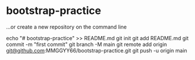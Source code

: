 # bootstrap-practice
…or create a new repository on the command line

echo "# bootstrap-practice" >> README.md
git init
git add README.md
git commit -m "first commit"
git branch -M main
git remote add origin git@github.com:MMGGYY66/bootstrap-practice.git
git push -u origin main
